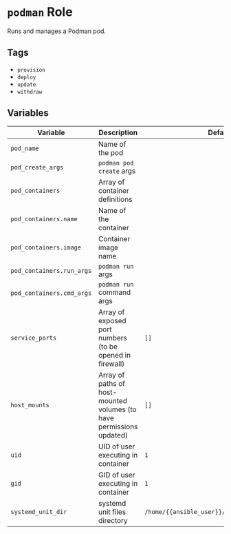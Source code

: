 # `podman` Role

Runs and manages a Podman pod.

## Tags

- `provision`
- `deploy`
- `update`
- `withdraw`

## Variables

| Variable                  | Description                                                          | Default                                       |
| ------------------------- | -------------------------------------------------------------------- | --------------------------------------------- |
| `pod_name`                | Name of the pod                                                      |                                               |
| `pod_create_args`         | `podman pod create` args                                             |                                               |
| `pod_containers`          | Array of container definitions                                       |                                               |
| `pod_containers.name`     | Name of the container                                                |                                               |
| `pod_containers.image`    | Container image name                                                 |                                               |
| `pod_containers.run_args` | `podman run` args                                                    |                                               |
| `pod_containers.cmd_args` | `podman run` command args                                            |                                               |
| `service_ports`           | Array of exposed port numbers (to be opened in firewall)             | `[]`                                          |
| `host_mounts`             | Array of paths of host-mounted volumes (to have permissions updated) | `[]`                                          |
| `uid`                     | UID of user executing in container                                   | `1`                                           |
| `gid`                     | GID of user executing in container                                   | `1`                                           |
| `systemd_unit_dir`        | systemd unit files directory                                         | `/home/{{ansible_user}}/.config/systemd/user` |
